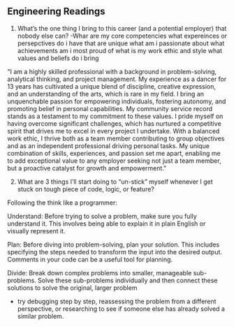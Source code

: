 ## Engineering Readings

1. What’s the one thing I bring to this career (and a potential employer) that nobody else can?
-Whar are my core competencies
what expereinces or persepctives do i have that are unique
what am i passionate about
what achievements am i most proud of
what is my work ethic and style 
what values and beliefs do i bring

"I am a highly skilled professional with a background in problem-solving, analytical thinking, and project management. My experience as a dancer for 13 years has cultivated a unique blend of discipline, creative expression, and an understanding of the arts, which is rare in my field. I bring an unquenchable passion for empowering individuals, fostering autonomy, and promoting belief in personal capabilities. My community service record stands as a testament to my commitment to these values. I pride myself on having overcome significant challenges, which has nurtured a competitive spirit that drives me to excel in every project I undertake. With a balanced work ethic, I thrive both as a team member contributing to group objectives and as an independent professional driving personal tasks. My unique combination of skills, experiences, and passion set me apart, enabling me to add exceptional value to any employer seeking not just a team member, but a proactive catalyst for growth and empowerment."

2. What are 3 things I’ll start doing to “un-stick” myself whenever I get stuck on tough piece of code, logic, or feature?

Following the think like a programmer:

Understand: Before trying to solve a problem, make sure you fully understand it. This involves being able to explain it in plain English or visually represent it.

Plan: Before diving into problem-solving, plan your solution. This includes specifying the steps needed to transform the input into the desired output. Comments in your code can be a useful tool for planning.

Divide: Break down complex problems into smaller, manageable sub-problems. Solve these sub-problems individually and then connect these solutions to solve the original, larger problem

 - try debugging step by step, reassessing the problem from a different perspective, or researching to see if someone else has already solved a similar problem.